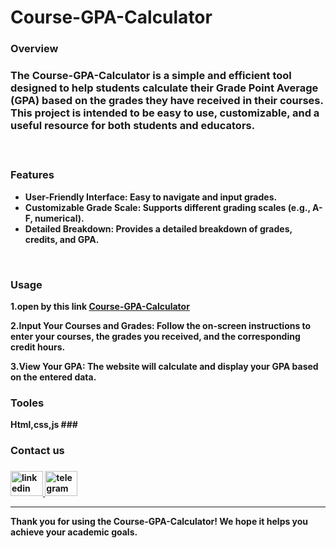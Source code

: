 <h1>Course-GPA-Calculator</h1>
<h3>Overview<h3>
<p>The Course-GPA-Calculator is a simple and efficient tool designed to help students calculate their Grade Point Average (GPA) based on the grades they have received in their courses. This project is intended to be easy to use, customizable, and a useful resource for both students and educators.</p>
</br><h3>Features</h3>
<ul>
  <li><b>User-Friendly Interface: <b>Easy to navigate and input grades.</li>
  <li><b>Customizable Grade Scale:<b> Supports different grading scales (e.g., A-F, numerical).</li>
  <li><b>Detailed Breakdown: <b>Provides a detailed breakdown of grades, credits, and GPA.</li>
</ul>
</br>
<h3>Usage</h3>
<p>1.open by this link <a href="https://kene19.github.io/Course-GPA-Calculator/">Course-GPA-Calculator</a>  </p>
<p>2.Input Your Courses and Grades:
Follow the on-screen instructions to enter your courses, the grades you received, and the corresponding credit hours.</p>
<p>3.View Your GPA:
The website will calculate and display your GPA based on the entered data.</p>
<h3>Tooles </h3>
  <span>Html,css,js</span>
  ###
  <h3 align="left">Contact us</h3>

###

<div align="left">
  <a href="www.linkedin.com/in/ keneriyan-alemu-150abb2b7" target="_blank">
    <img src="https://raw.githubusercontent.com/maurodesouza/profile-readme-generator/master/src/assets/icons/social/linkedin/default.svg" width="52" height="40" alt="linkedin logo"  />
  </a>
  <a href="https://t.me/Gunners389" target="_blank">
    <img src="https://raw.githubusercontent.com/maurodesouza/profile-readme-generator/master/src/assets/icons/social/telegram/default.svg" width="52" height="40" alt="telegram logo"  />
  </a>
</div>
<hr>
<span>Thank you for using the Course-GPA-Calculator! We hope it helps you achieve your academic goals.</span>
  

